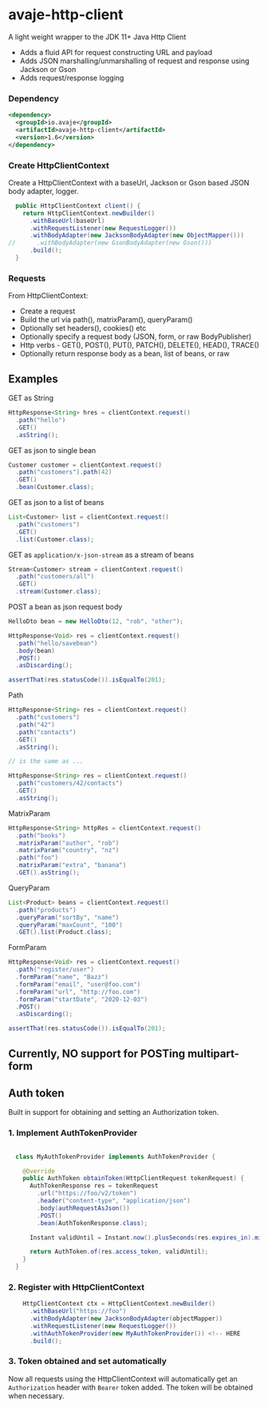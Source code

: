 # avaje-http-client

A light weight wrapper to the JDK 11+ Java Http Client

- Adds a fluid API for request constructing URL and payload
- Adds JSON marshalling/unmarshalling of request and response using Jackson or Gson
- Adds request/response logging



### Dependency

```xml
<dependency>
  <groupId>io.avaje</groupId>
  <artifactId>avaje-http-client</artifactId>
  <version>1.6</version>
</dependency>
```

### Create HttpClientContext

Create a HttpClientContext with a baseUrl, Jackson or Gson based JSON
 body adapter, logger.

```java
  public HttpClientContext client() {
    return HttpClientContext.newBuilder()
      .withBaseUrl(baseUrl)
      .withRequestListener(new RequestLogger())
      .withBodyAdapter(new JacksonBodyAdapter(new ObjectMapper()))
//      .withBodyAdapter(new GsonBodyAdapter(new Gson()))
      .build();
  }

```

### Requests

From HttpClientContext:
 - Create a request
 - Build the url via path(), matrixParam(), queryParam()
 - Optionally set headers(), cookies() etc
 - Optionally specify a request body (JSON, form, or raw BodyPublisher)
 - Http verbs - GET(), POST(), PUT(), PATCH(), DELETE(), HEAD(), TRACE()
 - Optionally return response body as a bean, list of beans, or raw

## Examples

GET as String
```java
HttpResponse<String> hres = clientContext.request()
  .path("hello")
  .GET()
  .asString();
```

GET as json to single bean
```java
Customer customer = clientContext.request()
  .path("customers").path(42)
  .GET()
  .bean(Customer.class);
```

GET as json to a list of beans
```java
List<Customer> list = clientContext.request()
  .path("customers")
  .GET()
  .list(Customer.class);
```

GET as `application/x-json-stream` as a stream of beans
```java
Stream<Customer> stream = clientContext.request()
  .path("customers/all")
  .GET()
  .stream(Customer.class);
```


POST a bean as json request body
```java
HelloDto bean = new HelloDto(12, "rob", "other");

HttpResponse<Void> res = clientContext.request()
  .path("hello/savebean")
  .body(bean)
  .POST()
  .asDiscarding();

assertThat(res.statusCode()).isEqualTo(201);
```


Path
```java
HttpResponse<String> res = clientContext.request()
  .path("customers")
  .path("42")
  .path("contacts")
  .GET()
  .asString();

// is the same as ...

HttpResponse<String> res = clientContext.request()
  .path("customers/42/contacts")
  .GET()
  .asString();
```

MatrixParam
```java
HttpResponse<String> httpRes = clientContext.request()
  .path("books")
  .matrixParam("author", "rob")
  .matrixParam("country", "nz")
  .path("foo")
  .matrixParam("extra", "banana")
  .GET().asString();
```

QueryParam
```java
List<Product> beans = clientContext.request()
  .path("products")
  .queryParam("sortBy", "name")
  .queryParam("maxCount", "100")
  .GET().list(Product.class);
```

FormParam
```java
HttpResponse<Void> res = clientContext.request()
  .path("register/user")
  .formParam("name", "Bazz")
  .formParam("email", "user@foo.com")
  .formParam("url", "http://foo.com")
  .formParam("startDate", "2020-12-03")
  .POST()
  .asDiscarding();

assertThat(res.statusCode()).isEqualTo(201);
```

## Currently, NO support for POSTing multipart-form

## Auth token

Built in support for obtaining and setting an Authorization token.

### 1. Implement AuthTokenProvider

```java

  class MyAuthTokenProvider implements AuthTokenProvider {

    @Override
    public AuthToken obtainToken(HttpClientRequest tokenRequest) {
      AuthTokenResponse res = tokenRequest
        .url("https://foo/v2/token")
        .header("content-type", "application/json")
        .body(authRequestAsJson())
        .POST()
        .bean(AuthTokenResponse.class);

      Instant validUntil = Instant.now().plusSeconds(res.expires_in).minusSeconds(60);

      return AuthToken.of(res.access_token, validUntil);
    }
  }
```

### 2. Register with HttpClientContext

```java
    HttpClientContext ctx = HttpClientContext.newBuilder()
      .withBaseUrl("https://foo")
      .withBodyAdapter(new JacksonBodyAdapter(objectMapper))
      .withRequestListener(new RequestLogger())
      .withAuthTokenProvider(new MyAuthTokenProvider()) <!-- HERE
      .build();
```

### 3. Token obtained and set automatically

Now all requests using the HttpClientContext will automatically get
an `Authorization` header with `Bearer` token added. The token will be
obtained when necessary.

